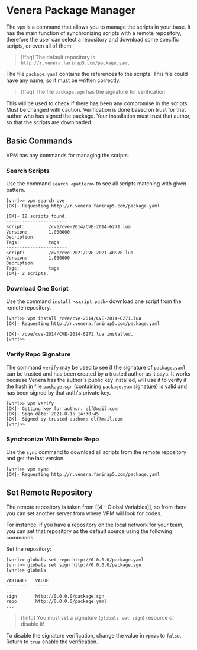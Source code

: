 # Venera Package Manager

The `vpm` is a command that allows you to manage the scripts in your base. It has the main function of synchronizing scripts with a remote repository, therefore the user can select a repository and download some specific scripts, or even all of them.

> [!faq] The default repository is `http://r.venera.farinap5.com/package.yaml`

The file `package.yaml` contains the references to the scripts. This file could have any name, so it must be written correctly.

>[!faq] The file `package.sgn` has the signature for verification

This will be used to check if there has been any compromise in the scripts. Must be changed with caution. Verification is done based on trust for that author who has signed the package. Your installation must trust that author, so that the scripts are downloaded.
## Basic Commands

VPM has any commands for managing the scripts.
### Search Scripts

Use the command `search <pattern>` to see all scripts matching with given pattern.

```
[vnr]>> vpm search cve
[OK]- Requesting http://r.venera.farinap5.com/package.yaml

[OK]- 18 scripts found.
-----------------------
Script:         /cve/cve-2014/CVE-2014-6271.lua
Version:        1.000000
Decription:
Tags:           tags
-----------------------
Script:         /cve/cve-2021/CVE-2021-40978.lua
Version:        1.000000
Decription:
Tags:           tags
[OK]- 2 scripts.
```

### Download One Script

Use the command `install <script path>` download one script from the remote repository.

```
[vnr]>> vpm install /cve/cve-2014/CVE-2014-6271.lua
[OK]- Requesting http://r.venera.farinap5.com/package.yaml

[OK]- /cve/cve-2014/CVE-2014-6271.lua installed.
[vnr]>>
```
### Verify Repo Signature

The command `verify` may be used to see if the signature of `package.yaml` can be trusted and has been created by a trusted author as it says. It works because Venera has the author's public key installed, will use it to verify if the hash in file `package.sgn` (containing `package.yam` signature) is valid and has been signed by that auth's private key.

```
[vnr]>> vpm verify
[OK]- Getting key for author: elf@mail.com
[OK]- Sign date: 2021-8-15 14:30:45
[OK]- Signed by trusted author: elf@mail.com
[vnr]>>
```

### Synchronize With Remote Repo

Use the `sync` command to download all scripts from the remote repository and get the last version.

```
[vnr]>> vpm sync
[OK]- Requesting http://r.venera.farinap5.com/package.yaml
```
## Set Remote Repository

The remote repository is taken from [[4 - Global Variables]], so from there you can set another server from where VPM will look for codes.

For instance, if you have a repository on the local network for your team, you can set that repository as the default source using the following commands.

Set the repository:

```
[vnr]>> globals set repo http://0.0.0.0/package.yaml
[vnr]>> globals set sign http://0.0.0.0/package.sgn
[vnr]>> globals

VARIABLE   VALUE
--------   -----
...
sign       http://0.0.0.0/package.sgn
repo       http://0.0.0.0/package.yaml
...
```

>[!info] You must set a signature (`globals set sign`) resource or disable it!

To disable the signature verification, change the value in `vpmvs` to `false`. Return to `true` enable the verification.